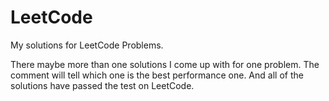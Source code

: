 # LeetCode
My solutions for LeetCode Problems.

There maybe more than one solutions I come up with for one problem. The comment will tell which one is the best performance one. And all of the solutions have passed the test on LeetCode.
